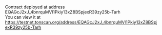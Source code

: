 Contract deployed at address EQAGcJ2xJ_4bnrquMVl1Pkiy13xZ8BSpjexR39zy25b-Tarh
\
You can view it at 
https://testnet.tonscan.org/address/EQAGcJ2xJ_4bnrquMVl1Pkiy13xZ8BSpjexR39zy25b-Tarh